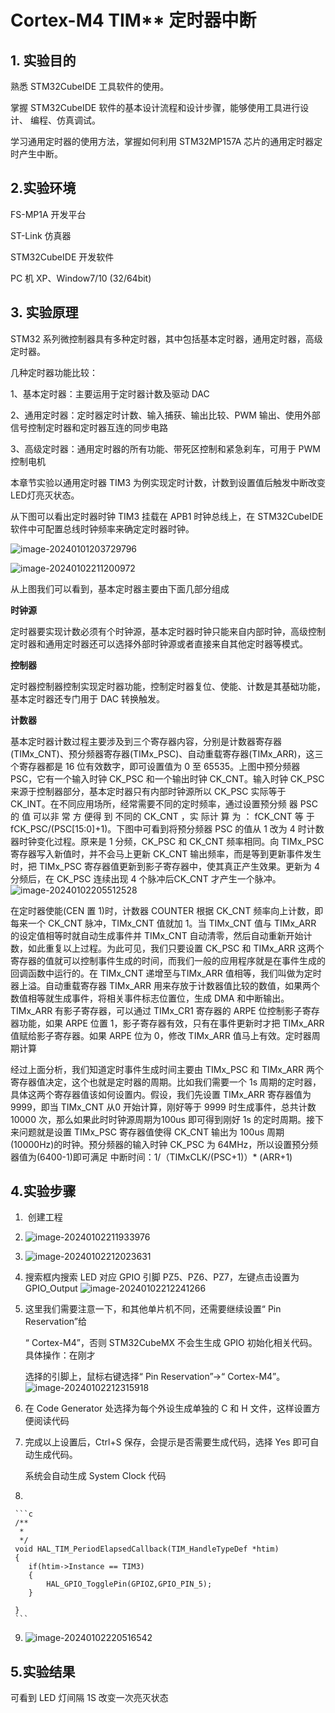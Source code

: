 #	 								Cortex-M4 TIM** **定时器中断**

##	1. 实验目的

熟悉 STM32CubeIDE 工具软件的使用。

掌握 STM32CubeIDE 软件的基本设计流程和设计步骤，能够使用工具进行设计、
编程、仿真调试。

学习通用定时器的使用方法，掌握如何利用 STM32MP157A 芯片的通用定时器定时产生中断。

## 2.实验环境

FS-MP1A 开发平台

ST-Link 仿真器

STM32CubeIDE 开发软件

PC 机 XP、Window7/10 (32/64bit)

## 3. 实验原理

STM32 系列微控制器具有多种定时器，其中包括基本定时器，通用定时器，高级定时器。

几种定时器功能比较：

1、基本定时器：主要运用于定时器计数及驱动 DAC

2、通用定时器：定时器定时计数、输入捕获、输出比较、PWM 输出、使用外部信号控制定时器和定时器互连的同步电路

3、高级定时器：通用定时器的所有功能、带死区控制和紧急刹车，可用于 PWM 控制电机

本章节实验以通用定时器 TIM3 为例实现定时计数，计数到设置值后触发中断改变 LED灯亮灭状态。

从下图可以看出定时器时钟 TIM3 挂载在 APB1 时钟总线上，在 STM32CubeIDE 软件中可配置总线时钟频率来确定定时器时钟。

![image-20240101203729796](C:\Users\Administrator\AppData\Roaming\Typora\typora-user-images\image-20240101203729796.png)

![image-20240102211200972](C:\Users\Administrator\AppData\Roaming\Typora\typora-user-images\image-20240102211200972.png)

[^基本定时器功能框图]: 

从上图我们可以看到，基本定时器主要由下面几部分组成

**时钟源**

定时器要实现计数必须有个时钟源，基本定时器时钟只能来自内部时钟，高级控制定时器和通用定时器还可以选择外部时钟源或者直接来自其他定时器等模式。

**控制器**

定时器控制器控制实现定时器功能，控制定时器复位、使能、计数是其基础功能，基本定时器还专门用于 DAC 转换触发。

**计数器**

基本定时器计数过程主要涉及到三个寄存器内容，分别是计数器寄存器(TIMx_CNT)、预分频器寄存器(TIMx_PSC)、自动重载寄存器(TIMx_ARR)，这三个寄存器都是 16 位有效数字，即可设置值为 0 至 65535。上图中预分频器 PSC，它有一个输入时钟 CK_PSC 和一个输出时钟 CK_CNT。输入时钟 CK_PSC 来源于控制器部分，基本定时器只有内部时钟源所以 CK_PSC 实际等于 CK_INT。在不同应用场所，经常需要不同的定时频率，通过设置预分频 器 PSC 的 值 可以非 常 方 便得 到 不同的 CK_CNT ，实 际计 算 为 ： fCK_CNT 等 于fCK_PSC/(PSC[15:0]+1)。下图中可看到将预分频器 PSC 的值从 1 改为 4 时计数器时钟变化过程。原来是 1 分频，CK_PSC 和 CK_CNT 频率相同。向 TIMx_PSC 寄存器写入新值时，并不会马上更新 CK_CNT 输出频率，而是等到更新事件发生时，把 TIMx_PSC 寄存器值更新到影子寄存器中，使其真正产生效果。更新为 4 分频后，在 CK_PSC 连续出现 4 个脉冲后CK_CNT 才产生一个脉冲。
![image-20240102205512528](C:\Users\Administrator\AppData\Roaming\Typora\typora-user-images\image-20240102205512528.png)

[^基本定时器时钟源分频]: 

在定时器使能(CEN 置 1)时，计数器 COUNTER 根据 CK_CNT 频率向上计数，即每来一个 CK_CNT 脉冲，TIMx_CNT 值就加 1。当 TIMx_CNT 值与 TIMx_ARR 的设定值相等时就自动生成事件并 TIMx_CNT 自动清零，然后自动重新开始计数，如此重复以上过程。为此可见，我们只要设置 CK_PSC 和 TIMx_ARR 这两个寄存器的值就可以控制事件生成的时间，而我们一般的应用程序就是在事件生成的回调函数中运行的。在 TIMx_CNT 递增至与TIMx_ARR 值相等，我们叫做为定时器上溢。自动重载寄存器 TIMx_ARR 用来存放于计数器值比较的数值，如果两个数值相等就生成事件，将相关事件标志位置位，生成 DMA 和中断输出。TIMx_ARR 有影子寄存器，可以通过 TIMx_CR1 寄存器的 ARPE 位控制影子寄存器功能，如果 ARPE 位置 1，影子寄存器有效，只有在事件更新时才把 TIMx_ARR 值赋给影子寄存器。如果 ARPE 位为 0，修改 TIMx_ARR 值马上有效。定时器周期计算

经过上面分析，我们知道定时事件生成时间主要由 TIMx_PSC 和 TIMx_ARR 两个寄存器值决定，这个也就是定时器的周期。比如我们需要一个 1s 周期的定时器，具体这两个寄存器值该如何设置内。假设，我们先设置 TIMx_ARR 寄存器值为 9999，即当 TIMx_CNT 从0 开始计算，刚好等于 9999 时生成事件，总共计数 10000 次，那么如果此时时钟源周期为100us 即可得到刚好 1s 的定时周期。接下来问题就是设置 TIMx_PSC 寄存器值使得 CK_CNT 输出为 100us 周期(10000Hz)的时钟。预分频器的输入时钟 CK_PSC 为 64MHz，所以设置预分频器值为(6400-1)即可满足
中断时间：1/（TIMxCLK/(PSC+1)）* (ARR+1)

## 4.实验步骤

1.   ​	创建工程

2.   
     ![image-20240102211933976](C:\Users\Administrator\AppData\Roaming\Typora\typora-user-images\image-20240102211933976.png)

3.   
     ![image-20240102212023631](C:\Users\Administrator\AppData\Roaming\Typora\typora-user-images\image-20240102212023631.png)

     

4.   搜索框内搜索 LED 对应 GPIO 引脚 PZ5、PZ6、PZ7，左键点击设置为 GPIO_Output
     ![image-20240102212241266](C:\Users\Administrator\AppData\Roaming\Typora\typora-user-images\image-20240102212241266.png)

5.   这里我们需要注意一下，和其他单片机不同，还需要继续设置“ Pin Reservation”给

     “ Cortex-M4”，否则 STM32CubeMX 不会生生成 GPIO 初始化相关代码。具体操作：在刚才

     选择的引脚上，鼠标右键选择“ Pin Reservation”->“ Cortex-M4”。
     ![image-20240102212315918](C:\Users\Administrator\AppData\Roaming\Typora\typora-user-images\image-20240102212315918.png)

6.   在 Code Generator 处选择为每个外设生成单独的 C 和 H 文件，这样设置方便阅读代码

7.   完成以上设置后，Ctrl+S 保存，会提示是否需要生成代码，选择 Yes 即可自动生成代码。

     系统会自动生成 System Clock 代码

8.   

     ```c
     /**
      *
      */
     void HAL_TIM_PeriodElapsedCallback(TIM_HandleTypeDef *htim)
     {
     	if(htim->Instance == TIM3)
     	{
     		HAL_GPIO_TogglePin(GPIOZ,GPIO_PIN_5);
     	}
     
     }
     ```

9.   
     ![image-20240102220516542](C:\Users\Administrator\AppData\Roaming\Typora\typora-user-images\image-20240102220516542.png)



##	5.实验结果

可看到 LED 灯间隔 1S 改变一次亮灭状态

